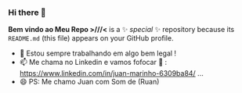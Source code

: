 ### Hi there 👋
**Bem vindo ao Meu Repo >///<** is a ✨ _special_ ✨ repository because its `README.md` (this file) appears on your GitHub profile.

- 🔭 Estou sempre trabalhando em algo bem legal ! 
- 📫 Me chama no Linkedin e vamos fofocar 💬 : https://www.linkedin.com/in/juan-marinho-6309ba84/  ...
- 😄 PS: Me chamo Juan com Som de (Ruan)


<!--
**juanengml/juanengml** is a ✨ _special_ ✨ repository because its `README.md` (this file) appears on your GitHub profile.

Here are some ideas to get you started:

- 🔭 I’m currently working on ...
- 🌱 I’m currently learning ...
- 👯 I’m looking to collaborate on ...
- 🤔 I’m looking for help with ...
- 💬 Ask me about ...
- 📫 How to reach me: ...
- 😄 Pronouns: ...
- ⚡ Fun fact: ...
-->
